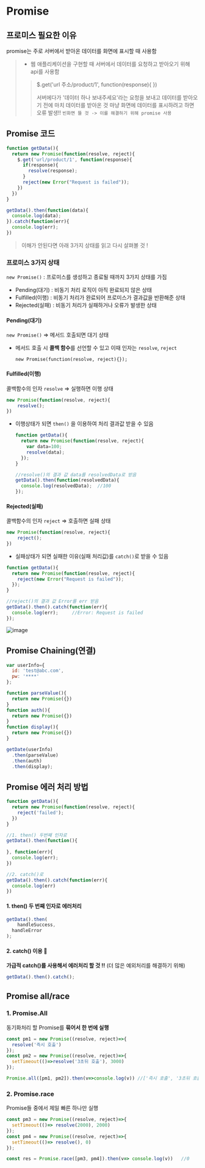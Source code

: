 # Promise

## 프로미스 필요한 이유

promise는 주로 서버에서 받아온 데이터를 화면에 표시할 때 사용함

> - 웹 애플리케이션을 구현할 때 서버에서 데이터를 요청하고 받아오기 위해 api를 사용함 
>
> >  $.get('url 주소/product/1', function(response){ })
> >
> > 서버에다가 '데이터 하나 보내주세요'라는 요청을 보내고 데이터를 받아오기 전에 마치 데이터를 받아온 것 마냥 화면에 데이터를 표시하려고 하면 오류 발생!! `빈화면 뜰 것 -> 이를 해결하기 위해 promise 사용`



## Promise 코드

```js
function getData(){
  return new Promise(function(resolve, reject){
    $.get('url/product/1', function(response){
      if(response){
        resolve(response);
      }
      reject(new Error("Request is failed"));
    })
  })
}

getData().then(function(data){
  console.log(data);
}).catch(function(err){
  console.log(err);
})
```

> 이해가 안된다면 아래 3가지 상태를 읽고 다시 살펴볼 것 !

### 프로미스 3가지 상태 

`new Promise()` : 프로미스를 생성하고 종료될 때까지 3가지 상태를 가짐

- Pending(대기) : 비동기 처리 로직이 아직 완료되지 않은 상태
- Fulfilled(이행) : 비동기 처리가 완료되어 프로미스가 결과값을 반환해준 상태
- Rejected(실패) : 비동기 처리가 실패하거나 오류가 발생한 상태



#### Pending(대기)

`new Promise()` => 메서드 호출되면 대기 상태

- 메서드 호출 시 **콜백 함수**를 선언할 수 있고 이때 인자는 `resolve`, `reject`

  `new Promise(function(resolve, reject){});`



#### Fulfilled(이행)

콜백함수의 인자 `resolve` => 실행하면 이행 상태

```javascript
new Promise(function(resolve, reject){
	resolve();
})
```

- 이행상태가 되면 `then()` 을 이용하여 처리 결과값 받을 수 있음

  ```js
  function getData(){
    return new Promise(function(resolve, reject){
      var data=100;
      resolve(data);
    });
  }
  
  //resolve()의 결과 값 data를 resolvedData로 받음
  getData().then(function(resolvedData){
    console.log(resolvedData);	//100
  });
  ```

  

#### Rejected(실패)

콜백함수의 인자 `reject` => 호출하면 실패 상태

```javascript
new Promise(function(resolve, reject){
	reject();
})
```

- 실패상태가 되면 실패한 이유(실패 처리값)를 `catch()`로 받을 수 있음

```js
function getData(){
  return new Promise(function(resolve, reject){
    reject(new Error("Request is failed"));
  });
}

//reject()의 결과 값 Error를 err 받음
getData().then().catch(function(err){
  console.log(err);		//Error: Request is failed
});
```

![image](https://user-images.githubusercontent.com/44856614/103854232-5055b000-50f3-11eb-949f-ce00c979f5de.png)



## Promise Chaining(연결)

```javascript
var userInfo={
  id: 'test@abc.com',
  pw: '****'
};

function parseValue(){
  return new Promise({})
}
function auth(){
  return new Promise({})
}
function display(){
  return new Promise({})
}

getDate(userInfo)
  .then(parseValue)
  .then(auth)
  .then(display);
```



## Promise 에러 처리 방법

```js
function getData(){
  return new Promise(function(resolve, reject){
    reject('failed');
  })
}

//1. then() 두번째 인자로
getData().then(function(){
  
}, function(err){
  console.log(err);
})

//2. catch()로
getData().then().catch(function(err){
  console.log(err)
})
```



#### 1. then() 두 번째 인자로 에러처리

```js
getData().then(
	handleSuccess,
  handleError
);
```

#### 2. catch() 이용 :star2:

**가급적 catch()를 사용해서 에러처리 할 것 !!** (더 많은 예외처리를 해결하기 위해)

```js
getData().then().catch();
```



## Promise all/race

### 1. Promise.All

동기화처리 할 Promise를 **묶어서 한 번에 실행**

```js
const pm1 = new Promise((resolve, reject)=>{
  resolve('즉시 호출')
});
const pm2 = new Promise((resolve, reject)=>{
  setTimeout(()=>resolve('3초뒤 호출'), 3000)
});

Promise.all([pm1, pm2]).then(v=>console.log(v))	//['즉시 호출', '3초뒤 호출']
```



### 2. Promise.race

Promise들 중에서 제일 빠른 하나만 실행

```js
const pm3 = new Promise((resolve, reject)=>{
  setTimeout(()=> resolve(2000), 2000)
});
const pm4 = new Promise((resolve, reject)=>{
  setTimeout(()=> resolve(), 0)
});

const res = Promise.race([pm3, pm4]).then(v=> console.log(v))	//0
```

